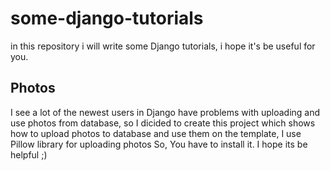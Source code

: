 # some-django-tutorials
in this repository i will write some Django tutorials, i hope it's be useful for you.


## Photos
I see a lot of the newest users in Django have problems with uploading and use photos from database, so I dicided to create this project which shows how to upload photos to database and use them on the template, I use Pillow library for uploading photos So, You have to install it.
I hope its be helpful ;)
